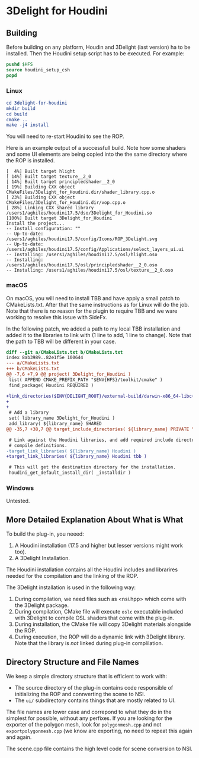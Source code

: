 # 3Delight for Houdini

## Building

Before building on any platform, Houdin and 3Delight (last version) ha to be
installed.  Then the Houdini setup script has to be executed.
For example:
```csh
pushd $HFS
source houdini_setup_csh
popd
```

### Linux

```cmake
cd 3delight-for-houdini
mkdir build
cd build
cmake ..
make -j4 install
```

You will need to re-start Houdini to see the ROP.

Here is an example output of a successfull build. Note how some shaders and some
UI elements are being copied into the the same directory where the ROP is
installed.

```
[  4%] Built target hlight
[ 14%] Built target texture__2_0
[ 14%] Built target principledshader__2_0
[ 19%] Building CXX object CMakeFiles/3Delight_for_Houdini.dir/shader_library.cpp.o
[ 23%] Building CXX object CMakeFiles/3Delight_for_Houdini.dir/vop.cpp.o
[ 28%] Linking CXX shared library /users1/aghiles/houdini17.5/dso/3Delight_for_Houdini.so
[100%] Built target 3Delight_for_Houdini
Install the project...
-- Install configuration: ""
-- Up-to-date: /users1/aghiles/houdini17.5/config/Icons/ROP_3Delight.svg
-- Up-to-date: /users1/aghiles/houdini17.5/config/Applications/select_layers_ui.ui
-- Installing: /users1/aghiles/houdini17.5/osl/hlight.oso
-- Installing: /users1/aghiles/houdini17.5/osl/principledshader__2_0.oso
-- Installing: /users1/aghiles/houdini17.5/osl/texture__2_0.oso
```


### macOS

On macOS, you will need to install TBB and have apply a small patch to CMakeLists.txt.
After that the same instructions as for Linux will do the job. Note that there
is no reason for the plugin to require TBB and we ware working to resolve this
issue with SideFx.

In the following patch, we added a path to my local TBB installation and
added it to the libraries to link with (1 line to add, 1 line to change). Note
that the path to TBB will be different in your case.

```patch
diff --git a/CMakeLists.txt b/CMakeLists.txt
index 8ab3989..82e1f5e 100644
--- a/CMakeLists.txt
+++ b/CMakeLists.txt
@@ -7,6 +7,9 @@ project( 3Delight_for_Houdini )
 list( APPEND CMAKE_PREFIX_PATH "$ENV{HFS}/toolkit/cmake" )
 find_package( Houdini REQUIRED )

+link_directories($ENV{DELIGHT_ROOT}/external-build/darwin-x86_64-libc++/tbb/lib)
+
+
 # Add a library
 set( library_name 3Delight_for_Houdini )
 add_library( ${library_name} SHARED
@@ -35,7 +38,7 @@ target_include_directories( ${library_name} PRIVATE "$ENV{DELIGHT}/include"  )

 # Link against the Houdini libraries, and add required include directories and
 # compile definitions.
-target_link_libraries( ${library_name} Houdini )
+target_link_libraries( ${library_name} Houdini tbb )

 # This will get the destination directory for the installation.
 houdini_get_default_install_dir( _installdir )
```

### Windows

Untested.

## More Detailed Explanation About What is What

To build the plug-in, you neeed:

1. A Houdini installation (17.5 and higher but lesser versions might work too).
2. A 3Delight Installation.

The Houdini installation contains all the  Houdini includes and librarires
needed for the compilation and the linking of the ROP.

The 3Delight installation is used in the following way:

1. During compilation, we need files such as <nsi.hpp> which come with the 3Delight package.
2. During compilation, CMake file will execute `oslc` executable included with 3Delight to compile OSL shaders that come with the plug-in.
3. During installation, the CMake file will copy 3Delight materials alongside the ROP.
4. During execution, the ROP will do a dynamic link with 3Delight library. Note that the library is *not* linked during plug-in complilation.

## Directory Structure and File Names

We keep a simple directory structure that is efficient to work with:

* The source directory of the plug-in contains code responsible of initializing the ROP and connverting the scene to NSI. 
* The `ui/` subdirectory contains things that are mostly related to UI. 

The file names are lower case and correpond to what they do in the simplest for
possible, without any perfixes. If you are looking for the exporter of the polygon mesh,
look for `polygonmesh.cpp` and not `exportpolygonmesh.cpp` (we know are exporting,
no need to repeat this again and again.

The scene.cpp file contains the high level code for scene conversion to NSI.
